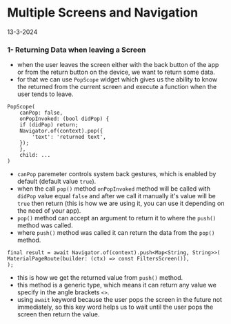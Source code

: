 # Multiple Screens and Navigation
13-3-2024

### 1- Returning Data when leaving a Screen
* when the user leaves the screen either with the back button of the app or from the return button on the device, we want to return some data.
* for that we can use `PopScope` widget which gives us the ability to know the returned from the current screen and execute a function when the user tends to leave. 
```
PopScope(
    canPop: false,
    onPopInvoked: (bool didPop) {
    if (didPop) return;
    Navigator.of(context).pop({
        'text': 'returned text',
    });
    },
    child: ...
)
```
* `canPop` paremeter controls system back gestures, which is enabled by default (default value `true`).
* when the call `pop()` method `onPopInvoked` method will be called with `didPop` value equal `false` and after we call it manually it's value will be `true` then return (this is how we are using it, you can use it depending on the need of your app).
* `pop()` method can accept an argument to return it to where the `push()` method was called.
* where `push()` method was called it can return the data from the `pop()` method.
```
final result = await Navigator.of(context).push<Map<String, String>>(
MaterialPageRoute(builder: (ctx) => const FiltersScreen()),
);
```
* this is how we get the returned value from `push()` method.
* this method is a generic type, which means it can return any value we specify in the angle brackets `<>`.
* using `await` keyword because the user pops the screen in the future not immediately, so this key word helps us to wait until the user pops the screen then return the value.
